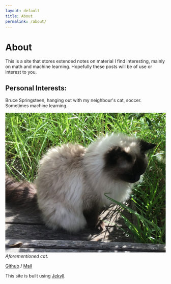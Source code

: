 ```yaml
---
layout: default
title: About
permalink: /about/
---
```


# About
This is a site that stores extended notes on material I find interesting, mainly on math and machine learning. Hopefully these posts will be of use or interest to you. 
## Personal Interests:
Bruce Springsteen, hanging out with my neighbour's cat, soccer. Sometimes machine learning.

![Image](/assets/images/shell_web.jpg)
_Aforementioned cat._

[Github](https://github.com/justin-tan) /
[Mail](mailto:justin.jia.tian@gmail.com)

This site is built using [Jekyll](https://github.com/jekyll/jekyll).